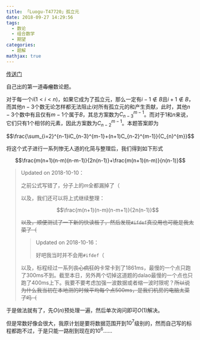 ```yaml
---
title: 「Luogu-T47720」孤立元
date: 2018-09-27 14:29:56
tags:
  - 数论
  - 组合数学
  - 期望
categories:
  - 题解
mathjax: true
---
```

[传送门](https://www.luogu.org/problemnew/show/T47720)

<!-- more -->

自己出的第一道~~毒瘤~~数论题。

对于每一个$i(1<i<n)$，如果它成为了孤立元，那么一定有$i-1\notin B$且$i+1\notin B$，而其他$n-3$个数无论怎样都无法阻止$i$对所有孤立元的和产生贡献，此时，其他$n-3$个数中有且仅有$m-1$个属于$B$，其总方案数为$C_{n-3}^{m-1}$。而对于$1$和$n$来说，它们只有$1$个相邻的元素，因此方案数为$C_{n-2}^{m-1}$。本题答案即为

$$\frac{\sum_{i=2}^{n-1}iC_{n-3}^{m-1}+(n+1)C_{n-2}^{m-1}}{C_{n}^{m}}$$

将这个式子进行一系列惨无人道的化简与整理后，我们得到如下形式

$$\frac{m(n+1)(n-m)(n-m-1)}{2n(n-1)}+\frac{m(n+1)(n-m)}{n(n-1)}$$

> $\text{Updated on 2018-10-10}$：
> 
> 之前公式写错了，分子上的$m$全都漏掉了（
> 
> 以及，我们还可以将上式继续整理：
> 
> $$\frac{m(n+1)(n-m)(n-m+1)}{2n(n-1)}$$
> 
> ~~以及，顺便测试了一下新的快读板子，然后发现`#ifdef`真没用也可能是我太菜了（~~
> 
> > $\text{Updated on 2018-10-16}$：
> > 
> > 好吧我当时并不会用`#ifdef`（
> 
> 以及，标程经过一系列~~丧心病狂的~~卡常卡到了$1861\text{ms}$，最慢的一个点只跑了$300\text{ms}$不到。截至本日，另外两个切掉这道题的$\text{dalao}$最慢的一个点也只跑了$400\text{ms}$上下。我要不要考虑加强一波数据或者缩一波时限呢？~~所以说为什么我当初在本地测的时候平均每个点$500\text{ms}$，是我们机房的电脑太菜了吗（~~

于是做法就有了，先$O(n)$预处理一遍，然后单次询问即可$O(1)$解决。

但是常数好像会很大，我原计划是要将数据范围开到$10^{7}$级别的，然而自己写的标程都跑不过，于是只能一路削到现在的$10^{6}$……
